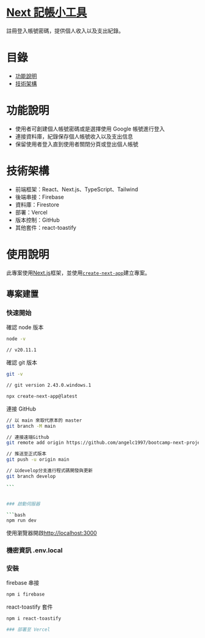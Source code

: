 # [Next 記帳小工具](https://nextjs-practice-liart-eight.vercel.app/)

註冊登入帳號密碼，提供個人收入以及支出紀錄。

# 目錄

- [功能說明](#功能說明)
- [技術架構](#技術架構)

# 功能說明

- 使用者可創建個人帳號密碼或是選擇使用 Google 帳號進行登入
- 連接資料庫，紀錄保存個人帳號收入以及支出信息
- 保留使用者登入直到使用者關閉分頁或登出個人帳號

# 技術架構

- 前端框架：React、Next.js、TypeScript、Tailwind
- 後端串接：Firebase
- 資料庫：Firestore
- 部署：Vercel
- 版本控制：GitHub
- 其他套件：react-toastify

# 使用說明

此專案使用[Next.js](https://nextjs.org/)框架，並使用[`create-next-app`](https://github.com/vercel/next.js/tree/canary/packages/create-next-app)建立專案。

## 專案建置

### 快速開始

確認 node 版本

```bash
node -v

// v20.11.1
```

確認 git 版本

```bash
git -v

// git version 2.43.0.windows.1
```

```bash
npx create-next-app@latest
```

連接 GitHub

````bash
// 以 main 來取代原本的 master
git branch -M main

// 連接遠端Github
git remote add origin https://github.com/angelc1997/bootcamp-next-project.git

// 推送至正式版本
git push -u origin main

// 以develop分支進行程式碼開發與更新
git branch develop

```


### 啟動伺服器

```bash
npm run dev
````

使用瀏覽器開啟[http://localhost:3000](http://localhost:3000)

### 機密資訊 .env.local

### 安裝

firebase 串接

```bash
npm i firebase

```

react-toastify 套件

```bash
npm i react-toastify

### 部署至 Vercel

```
